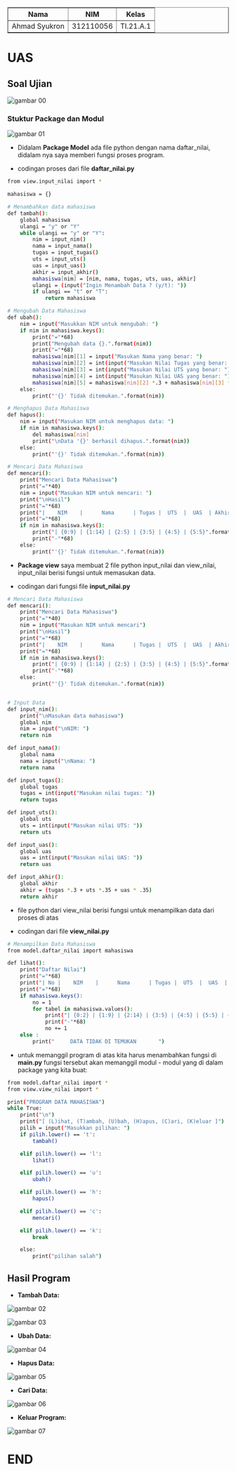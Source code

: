 <body>
    <table border="1">
        <tr>
            <th> Nama</th>
            <th>NIM</th>
            <th>Kelas</th>
        </tr>
        <tr>
            <td>Ahmad Syukron</td>
            <td>312110056</td>
            <td>TI.21.A.1</td>
        </tr>
    </table>
</body>

# UAS
## Soal Ujian
![gambar 00](ss/soal.PNG)
### Stuktur Package dan Modul
![gambar 01](ss/modul.PNG)<p>
- Didalam <b>Package Model</b> ada file python dengan nama daftar_nilai, didalam nya saya memberi fungsi proses program.<p>
- codingan proses dari file <b>daftar_nilai.py</b>
```bash
from view.input_nilai import *

mahasiswa = {}

# Menambahkan data mahasiswa
def tambah():
    global mahasiswa
    ulangi = "y" or "Y"
    while ulangi == "y" or "Y":
        nim = input_nim()
        nama = input_nama()
        tugas = input_tugas()
        uts = input_uts()
        uas = input_uas()
        akhir = input_akhir()
        mahasiswa[nim] = [nim, nama, tugas, uts, uas, akhir]
        ulangi = (input("Ingin Menambah Data ? (y/t): "))
        if ulangi == "t" or "T":
            return mahasiswa

# Mengubah Data Mahasiswa
def ubah():
    nim = input("Masukkan NIM untuk mengubah: ")
    if nim in mahasiswa.keys():
        print("="*68)
        print("Mengubah data {}.".format(nim))
        print("="*68)
        mahasiswa[nim][1] = input("Masukan Nama yang benar: ")
        mahasiswa[nim][2] = int(input("Masukan Nilai Tugas yang benar: "))
        mahasiswa[nim][3] = int(input("Masukan Nilai UTS yang benar: "))
        mahasiswa[nim][4] = int(input("Masukan Nilai UAS yang benar: "))
        mahasiswa[nim][5] = mahasiswa[nim][2] *.3 + mahasiswa[nim][3] *.35 + mahasiswa[nim][4] *.35
    else:
        print("'{}' Tidak ditemukan.".format(nim))

# Menghapus Data Mahasiswa
def hapus():
    nim = input("Masukan NIM untuk menghapus data: ")
    if nim in mahasiswa.keys():
        del mahasiswa[nim]
        print("\nData '{}' berhasil dihapus.".format(nim))
    else:
        print("'{}' Tidak ditemukan.".format(nim))

# Mencari Data Mahasiswa
def mencari():
    print("Mencari Data Mahasiswa")
    print("="*40)
    nim = input("Masukan NIM untuk mencari: ")
    print("\nHasil")
    print("="*68)
    print("|    NIM    |      Nama      | Tugas |  UTS  |  UAS  | Akhir |")
    print("="*68)
    if nim in mahasiswa.keys():
        print("| {0:9} | {1:14} | {2:5} | {3:5} | {4:5} | {5:5}".format(nim, mahasiswa[nim][1], mahasiswa[nim][2], mahasiswa[nim][3], mahasiswa[nim][4], mahasiswa[nim][5]))
        print("-"*68)
    else:
        print("'{}' Tidak ditemukan.".format(nim))
```
<p>
<p>

- <b>Package view</b> saya membuat 2 file python input_nilai dan view_nilai, input_nilai berisi fungsi untuk memasukan data.<p>
- codingan dari fungsi file <b>input_nilai.py</b><p>
```bash
# Mencari Data Mahasiswa
def mencari():
    print("Mencari Data Mahasiswa")
    print("="*40)
    nim = input("Masukan NIM untuk mencari")
    print("\nHasil")
    print("="*68)
    print("|    NIM    |      Nama      | Tugas |  UTS  |  UAS  | Akhir |")
    print("="*68)
    if nim in mahasiswa.keys():
        print("| {0:9} | {1:14} | {2:5} | {3:5} | {4:5} | {5:5}".format(nim, mahasiswa[nim][1], mahasiswa[nim][2], mahasiswa[nim][3], mahasiswa[nim][4], mahasiswa[nim][5]))
        print("-"*68)
    else:
        print("'{}' Tidak ditemukan.".format(nim))


# Input Data
def input_nim():
    print("\nMasukan data mahasiswa")
    global nim
    nim = input("\nNIM: ")
    return nim

def input_nama():
    global nama
    nama = input("\nNama: ")
    return nama

def input_tugas():
    global tugas
    tugas = int(input("Masukan nilai tugas: "))
    return tugas

def input_uts():
    global uts
    uts = int(input("Masukan nilai UTS: "))
    return uts

def input_uas():
    global uas
    uas = int(input("Masukan nilai UAS: "))
    return uas

def input_akhir():
    global akhir
    akhir = (tugas *.3 + uts *.35 + uas * .35)
    return akhir
```
<p>
<p>

- file python dari view_nilai berisi fungsi untuk menampilkan data dari proses di atas<p>
- codingan dari file <b>view_nilai.py</b><p>
```bash
# Menampilkan Data Mahasiswa
from model.daftar_nilai import mahasiswa

def lihat():
    print("Daftar Nilai")
    print("="*68)
    print("| No |    NIM    |      Nama      | Tugas |  UTS  |  UAS  | Akhir |")
    print("="*68)
    if mahasiswa.keys():
        no = 1
        for tabel in mahasiswa.values():
            print("| {0:2} | {1:9} | {2:14} | {3:5} | {4:5} | {5:5} | {6:5}".format(no, tabel[0], tabel[1], tabel[2], tabel[3], tabel[4], tabel[5]))
            print("-"*68)
            no += 1
    else :
        print("     DATA TIDAK DI TEMUKAN       ")
```
<p>
<p>

- untuk memanggil program di atas kita harus menambahkan fungsi di <b>main.py</b> fungsi tersebut akan memanggil modul - modul yang di dalam package yang kita buat:
```bash
from model.daftar_nilai import *
from view.view_nilai import *

print("PROGRAM DATA MAHASISWA")
while True:
    print("\n")
    print("[ (L)ihat, (T)ambah, (U)bah, (H)apus, (C)ari, (K)eluar ]")
    pilih = input("Masukkan pilihan: ")
    if pilih.lower() == 't':
        tambah()

    elif pilih.lower() == 'l':
        lihat()

    elif pilih.lower() == 'u':
        ubah()

    elif pilih.lower() == 'h':
        hapus()

    elif pilih.lower() == 'c':
        mencari()

    elif pilih.lower() == 'k':
        break

    else:
        print("pilihan salah")

```
<p>
<p>

## Hasil Program
- <b>Tambah Data: </b><p>

![gambar 02](ss/pilihan_t.PNG)<P>
![gambar 03](ss/ditambah_3_nim.PNG)<p>

- <b>Ubah Data: </b><p>

![gambar 04](ss/pilihan_u.PNG)<p>

- <b>Hapus Data: </b><p>

![gambar 05](ss/pilihan_h.PNG)<p>

- <b>Cari Data: </b><p>

![gambar 06](ss/pilihan_c.PNG)<p>

- <b>Keluar Program: </b><p>

![gambar 07](ss/pilihan_k.PNG)<p>


# END